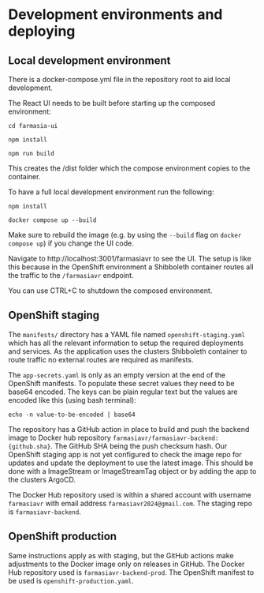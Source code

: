 # Development environments and deploying

## Local development environment
There is a docker-compose.yml file in the repository root to aid local development. 

The React UI needs to be built before starting up the composed environment:

`cd farmasia-ui`

`npm install`

`npm run build`

This creates the /dist folder which the compose environment copies to the container.

To have a full local development environment run the following:

`npm install`

`docker compose up --build`

Make sure to rebuild the image (e.g. by using the `--build` flag on `docker compose up`) if you change the UI code.

Navigate to http://localhost:3001/farmasiavr to see the UI. The setup is like this because in the OpenShift environment a Shibboleth container routes all the traffic to the `/farmasiavr` endpoint.

You can use CTRL+C to shutdown the composed environment.

## OpenShift staging
The `manifests/` directory has a YAML file named `openshift-staging.yaml` which has all the relevant information to setup the required deployments and services. As the application uses the clusters Shibboleth container to route traffic no external routes are required as manifests. 

The `app-secrets.yaml` is only as an empty version at the end of the OpenShift manifests. To populate these secret values they need to be base64 encoded. The keys can be plain regular text but the values are encoded like this (using bash terminal):

`echo -n value-to-be-encoded | base64`

The repository has a GitHub action in place to build and push the backend image to Docker hub repository `farmasiavr/farmasiavr-backend:{github.sha}`. The GitHub SHA being the push checksum hash. Our OpenShift staging app is not yet configured to check the image repo for updates and update the deployment to use the latest image. This should be done with a ImageStream or ImageStreamTag object or by adding the app to the clusters ArgoCD.

The Docker Hub repository used is within a shared account with username `farmasiavr` with email address `farmasiavr2024@gmail.com`. The staging repo is `farmasiavr-backend`.

## OpenShift production
Same instructions apply as with staging, but the GitHub actions make adjustments to the Docker image only on releases in GitHub. The Docker Hub repository used is `farmasiavr-backend-prod`. The OpenShift manifest to be used is `openshift-production.yaml`.

